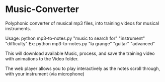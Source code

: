 # Music-Converter

Polyphonic converter of musical mp3 files, into training videos for musical instruments. 

Usage: python mp3-to-notes.py "music to search for" "instrument" "difficulty"
Ex:    python mp3-to-notes.py "la grange" "guitar" "advanced"

This will download available Music, process, and save the training video with animations to the Video folder.

The web player allows you to play interactively as the notes scroll through, with your instrument (via microphone)
